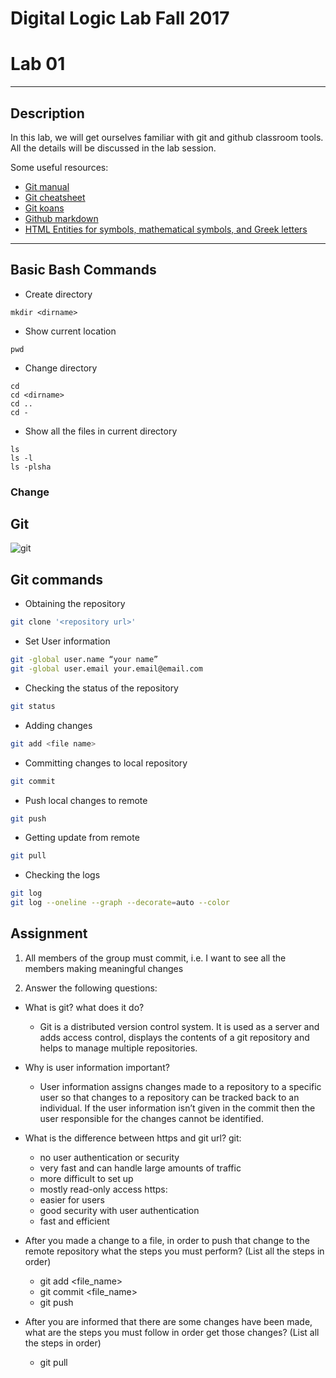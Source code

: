 # Digital Logic Lab Fall 2017
# Lab 01
-----------------------------------------------------------

## Description

In this lab, we will get ourselves familiar with git and github classroom tools.
All the details will be discussed in the lab session.

Some useful resources:
  - [Git manual](https://git-scm.com/doc)
  - [Git cheatsheet](http://ndpsoftware.com/git-cheatsheet.html)
  - [Git koans](http://stevelosh.com/blog/2013/04/git-koans/)
  - [Github markdown](https://guides.github.com/features/mastering-markdown/)
  - [HTML Entities for symbols, mathematical symbols, and Greek letters](http://www.dionysia.org/html/entities/symbols.html)
  
-----------------------------------------------------------

## Basic Bash Commands

  - Create directory
  ```Shell
  mkdir <dirname>
  ```

  - Show current location
  ```Shell
  pwd
  ```

  - Change directory
  ```Shell
  cd
  cd <dirname>
  cd ..
  cd -
  ```
  
  - Show all the files in current directory
  ```Shell
  ls
  ls -l
  ls -plsha
  ```
  
### Change 

## Git

![git](pics/git.2.14.1.png)

## Git commands
  - Obtaining the repository
  ```Bash
  git clone '<repository url>'
  ```
  
  - Set User information
  ```Bash
  git -global user.name “your name”
  git -global user.email your.email@email.com
  ```

  - Checking the status of the repository
  ```Bash
  git status
  ```

  - Adding changes
  ```Bash
  git add <file name>
  ```

  - Committing changes to local repository
  ```Bash
  git commit
  ```

  - Push local changes to remote
  ```Bash
  git push
  ```

  - Getting update from remote
  ```Bash
  git pull
  ```

  - Checking the logs
  ```Bash
  git log
  git log --oneline --graph --decorate=auto --color
  ```

## Assignment

  1. All members of the group must commit, i.e. I want to see all the members making meaningful changes

  2. Answer the following questions:

  - What is git? what does it do?
  	- Git is a distributed version control system. It is used as a server and adds 		access control, displays the contents of a git repository and helps to manage 		multiple repositories.

  - Why is user information important?
	- User information assigns changes made to a repository to a specific user so that 	changes to a repository can be tracked back to an individual. If the user 		information isn’t given in the commit then the user responsible for the changes 	cannot be identified.

  - What is the difference between https and git url?
  	git:
	- no user authentication or security
	- very fast and can handle large amounts of traffic
	- more difficult to set up
	- mostly read-only access
	https:
	- easier for users
	- good security with user authentication
	- fast and efficient

  - After you made a change to a file, in order to push that change to the remote repository what the steps you must perform? (List all the steps in order)
	- git add <file_name>
	- git commit <file_name>
	- git push
  - After you are informed that there are some changes have been made, what are the steps you must follow in order get those changes? (List all the steps in order)
	- git pull
